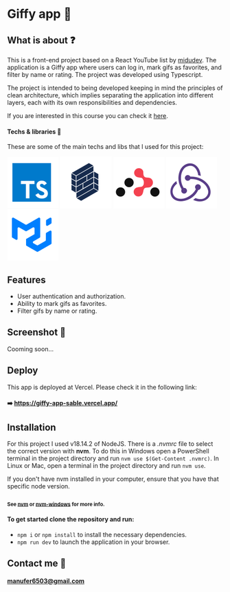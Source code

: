 # Giffy app :rocket:
## What is about :question:
This is a front-end project based on a React YouTube list by [midudev](https://www.youtube.com/@midudev). The application is a Giffy app where users can log in, mark gifs as favorites, and filter by name or rating. The project was developed using Typescript.

The project is intended to being developed keeping in mind the principles of clean architecture, which implies separating the application into different layers, each with its own responsibilities and dependencies.

If you are interested in this course you can check it [here](https://www.youtube.com/playlist?list=PLV8x_i1fqBw0B008sQn79YxCjkHJU84pC).

#### Techs & libraries :wrench:
These are some of the main techs and libs that I used for this project:

[<img src='./public/logos/typescript.svg' />](https://www.typescriptlang.org/)
[<img src='./public/logos/formik.svg' />](https://formik.org/)
[<img src='./public/logos/react-router.svg' />](https://reactrouter.com/en/main)
[<img src='./public/logos/redux.svg' />](https://redux-toolkit.js.org/)
[<img src='./public/logos/mui.svg' />](https://mui.com/)

## Features

- User authentication and authorization.
- Ability to mark gifs as favorites.
- Filter gifs by name or rating.

## Screenshot :calling:
Cooming soon...

## Deploy
This app is deployed at Vercel. Please check it in the following link:
#### :arrow_right: https://giffy-app-sable.vercel.app/

## Installation

For this project I used v18.14.2 of NodeJS. There is a *.nvmrc* file to select the correct version with **nvm**.
To do this in Windows open a PowerShell terminal in the project directory and run `nvm use $(Get-Content .nvmrc)`.
In Linux or Mac, open a terminal in the project directory and run `nvm use`.

If you don't have nvm installed in your computer, ensure that you have that specific node version.
#### <sub>See [nvm](https://github.com/nvm-sh/nvm) or [nvm-windows](https://github.com/coreybutler/nvm-windows) for more info.</sub>

#### To get started clone the repository and run:

-  `npm i` or `npm install` to install the necessary dependencies.
-  `npm run dev` to launch the application in your browser.

## Contact me :email:
#### manufer6503@gmail.com